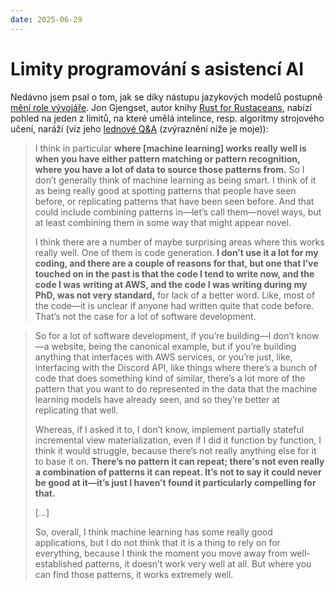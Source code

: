 ```yaml
---
date: 2025-06-29
---
```


# Limity programování s asistencí AI

Nedávno jsem psal o tom, jak se díky nástupu jazykových modelů postupně [mění role vývojáře](../posts/menici-se-role-vyvojare.md). Jon Gjengset, autor knihy [Rust for Rustaceans](https://rust-for-rustaceans.com/), nabízí pohled na jeden z limitů, na které umělá intelince, resp. algoritmy strojového učení, naráží (viz jeho [lednové Q&A](https://rust-for-rustaceans.com/) (zvýraznění níže je moje)):

> I think in particular **where [machine learning] works really well is when you have either pattern matching or pattern recognition, where you have a lot of data to source those patterns from.** So I don’t generally think of machine learning as being smart. I think of it as being really good at spotting patterns that people have seen before, or replicating patterns that have been seen before. And that could include combining patterns in—let’s call them—novel ways, but at least combining them in some way that might appear novel.
> 
> I think there are a number of maybe surprising areas where this works really well. One of them is code generation. **I don’t use it a lot for my coding, and there are a couple of reasons for that, but one that I’ve touched on in the past is that the code I tend to write now, and the code I was writing at AWS, and the code I was writing during my PhD, was not very standard,** for lack of a better word. Like, most of the code—it is unclear if anyone had written quite that code before. That’s not the case for a lot of software development.

<!-- more -->

> So for a lot of software development, if you’re building—I don’t know—a website, being the canonical example, but if you’re building anything that interfaces with AWS services, or you’re just, like, interfacing with the Discord API, like things where there’s a bunch of code that does something kind of similar, there’s a lot more of the pattern that you want to do represented in the data that the machine learning models have already seen, and so they’re better at replicating that well.
> 
> Whereas, if I asked it to, I don’t know, implement partially stateful incremental view materialization, even if I did it function by function, I think it would struggle, because there’s not really anything else for it to base it on. **There’s no pattern it can repeat; there's not even really a combination of patterns it can repeat. It’s not to say it could never be good at it—it’s just I haven’t found it particularly compelling for that.**
> 
> [...]
>
> So, overall, I think machine learning has some really good applications, but I do not think that it is a thing to rely on for everything, because I think the moment you move away from well-established patterns, it doesn’t work very well at all. But where you can find those patterns, it works extremely well.  
